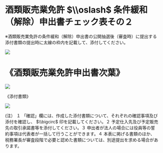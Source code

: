 # 酒類販売業免許 $\\oslash$ 条件緩和（解除）申出書チェック表その２

※酒類販売業免許の条件緩和（解除）申出書の公開抽選後（審査時）に提出する添付書類の提出時に太線の枠内を記載して、添付してください。

![](https://www.nta.go.jp/tmp/bfa21055-633f-4ee1-ba18-e7743328f5c8/images/5ba34a20a6bc6b9ef053d85eff5b1995b00c867741631144ae364701e6b8c1e3.jpg)

# 《酒類販売業免許申出書次葉》

![](https://www.nta.go.jp/tmp/bfa21055-633f-4ee1-ba18-e7743328f5c8/images/603ad59569f5357b0a46d7ac9fa2a72703fbe4aa1d9032a42ace8184b6542994.jpg)

《添付書類》

![](https://www.nta.go.jp/tmp/bfa21055-633f-4ee1-ba18-e7743328f5c8/images/b9914f9063a219927ec1848a31282ac9192ecf8fc0b0181c22ac01050b391bfd.jpg)

(注） １ 「確認」欄には、作成した添付書類について、それぞれの確認事項及び添付を確認し、 $\\bigcirc$ 印を記載してください。２ 予定仕入先及び予定販売先の取引承諾書等を添付してください。３ 申出者が法人の場合には役員等の誓約事項は代表者が一括して行うことができます。４ 本表に掲げる書類のほか、税務署長が審査段階で必要と認めた書類については、別途提出を求める場合があります。